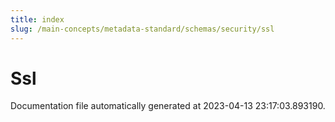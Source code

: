 ```yaml
---
title: index
slug: /main-concepts/metadata-standard/schemas/security/ssl
---
```


# Ssl

Documentation file automatically generated at 2023-04-13 23:17:03.893190.
